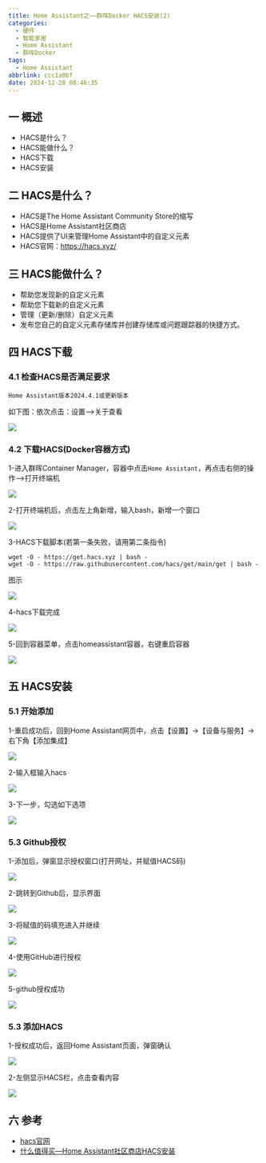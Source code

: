 ```yaml
---
title: Home Assistant之——群晖Docker HACS安装(2)
categories:
  - 硬件
  - 智能家居
  - Home Assistant
  - 群晖Docker
tags:
  - Home Assistant
abbrlink: ccc1a0bf
date: 2024-12-28 08:46:35
---
```

## 一 概述

* HACS是什么？
* HACS能做什么？
* HACS下载
* HACS安装

<!--more-->

## 二 HACS是什么？

* HACS是The Home Assistant Community Store的缩写
* HACS是Home Assistant社区商店
* HACS提供了UI来管理Home Assistant中的自定义元素
* HACS官网：https://hacs.xyz/

## 三 HACS能做什么？

* 帮助您发现新的自定义元素
* 帮助您下载新的自定义元素
* 管理（更新/删除）自定义元素
* 发布您自己的自定义元素存储库并创建存储库或问题跟踪器的快捷方式。

## 四 HACS下载

### 4.1 检查HACS是否满足要求

```
Home Assistant版本2024.4.1或更新版本
```

如下图：依次点击：设置—>关于查看

![][1]

### 4.2 下载HACS(Docker容器方式)

1-进入群晖Container Manager，容器中点击`Home Assistant`，再点击右侧的操作—>打开终端机

![][2]

2-打开终端机后，点击左上角新增，输入bash，新增一个窗口

![][3]

3-HACS下载脚本(若第一条失败，请用第二条指令)

```
wget -O - https://get.hacs.xyz | bash -
wget -O - https://raw.githubusercontent.com/hacs/get/main/get | bash -
```

图示

![][4]

4-hacs下载完成

![][5]

5-回到容器菜单，点击homeassistant容器，右键重启容器

![][6]

## 五 HACS安装

### 5.1 开始添加

1-重启成功后，回到Home Assistant网页中，点击【设置】->【设备与服务】->右下角【添加集成】

![][7]

2-输入框输入hacs

![][8]

3-下一步，勾选如下选项

![][9]

### 5.3 Github授权

1-添加后，弹窗显示授权窗口(打开网址，并赋值HACS码)

![][10]

2-跳转到Github后，显示界面

![][11]

3-将赋值的码填充进入并继续

![][12]

4-使用GitHub进行授权

![][13]

5-github授权成功

![][14]

### 5.3 添加HACS

1-授权成功后，返回Home Assistant页面，弹窗确认

![][15]

2-左侧显示HACS栏，点击查看内容

![][16]

## 六 参考

* [hacs官网](https://hacs.xyz/)
* [什么值得买—Home Assistant社区商店HACS安装](https://post.smzdm.com/p/avpn58o9/)



[1]:https://cdn.jsdelivr.net/gh/PGzxc/CDN/blog-ha/ha-2-ver-1.png
[2]:https://cdn.jsdelivr.net/gh/PGzxc/CDN/blog-ha/ha-2-container-open-2.png
[3]:https://cdn.jsdelivr.net/gh/PGzxc/CDN/blog-ha/ha-2-terminal-new-3.png
[4]:https://cdn.jsdelivr.net/gh/PGzxc/CDN/blog-ha/ha-2-hacs-download-4.png
[5]:https://cdn.jsdelivr.net/gh/PGzxc/CDN/blog-ha/ha-2-hacs-download-finish-5.png
[6]:https://cdn.jsdelivr.net/gh/PGzxc/CDN/blog-ha/ha-2-hacs-restart-6.png
[7]:https://cdn.jsdelivr.net/gh/PGzxc/CDN/blog-ha/ha-2-hacs-add-7.png
[8]:https://cdn.jsdelivr.net/gh/PGzxc/CDN/blog-ha/ha-2-hacs-search-8.png
[9]:https://cdn.jsdelivr.net/gh/PGzxc/CDN/blog-ha/ha-2-hacs-agree-9.png
[10]:https://cdn.jsdelivr.net/gh/PGzxc/CDN/blog-ha/ha-2-hacs-auth-10.png
[11]:https://cdn.jsdelivr.net/gh/PGzxc/CDN/blog-ha/ha-2-hacs-github-11.png
[12]:https://cdn.jsdelivr.net/gh/PGzxc/CDN/blog-ha/ha-2-hacs-github-fill-12.png
[13]:https://cdn.jsdelivr.net/gh/PGzxc/CDN/blog-ha/ha-2-hacs-github-author-13.png
[14]:https://cdn.jsdelivr.net/gh/PGzxc/CDN/blog-ha/ha-2-hacs-github-agree-14.png
[15]:https://cdn.jsdelivr.net/gh/PGzxc/CDN/blog-ha/ha-2-hacs-add-15.png
[16]:https://cdn.jsdelivr.net/gh/PGzxc/CDN/blog-ha/ha-2-hacs-left-16.png